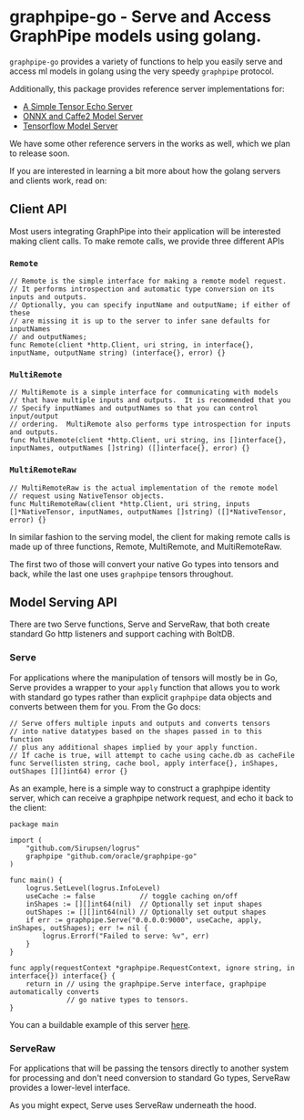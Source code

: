 # graphpipe-go - Serve and Access GraphPipe models using golang.

`graphpipe-go` provides a variety of functions to help you easily serve
and access ml models in golang using the very speedy `graphpipe` protocol.

Additionally, this package provides reference server implementations
for:

* [A Simple Tensor Echo Server](https://github.com/oracle/graphpipe-go/tree/master/cmd/graphpipe-echo)
* [ONNX and Caffe2 Model Server](https://github.com/oracle/graphpipe-go/tree/master/cmd/graphpipe-onnx)
* [Tensorflow Model Server](https://github.com/oracle/graphpipe-go/tree/master/cmd/graphpipe-tf)

We have some other reference servers in the works as well, which we plan to release soon.

If you are interested in learning a bit more about how the golang servers and clients work, read on:

## Client API
Most users integrating GraphPipe into their application will be interested
making client calls.  To make remote calls, we provide three different APIs

### `Remote`

```
// Remote is the simple interface for making a remote model request.
// It performs introspection and automatic type conversion on its inputs and outputs.
// Optionally, you can specify inputName and outputName; if either of these
// are missing it is up to the server to infer sane defaults for inputNames
// and outputNames;
func Remote(client *http.Client, uri string, in interface{}, inputName, outputName string) (interface{}, error) {}
```

### `MultiRemote`

```
// MultiRemote is a simple interface for communicating with models
// that have multiple inputs and outputs.  It is recommended that you
// Specify inputNames and outputNames so that you can control input/output
// ordering.  MultiRemote also performs type introspection for inputs and outputs.
func MultiRemote(client *http.Client, uri string, ins []interface{}, inputNames, outputNames []string) ([]interface{}, error) {}
```

### `MultiRemoteRaw`
```
// MultiRemoteRaw is the actual implementation of the remote model
// request using NativeTensor objects.
func MultiRemoteRaw(client *http.Client, uri string, inputs []*NativeTensor, inputNames, outputNames []string) ([]*NativeTensor, error) {}
```
In similar fashion to the serving model, the client for making remote
calls is made up of three functions, Remote, MultiRemote, and
MultiRemoteRaw.

The first two of those will convert your native Go types into tensors
and back, while the last one uses `graphpipe` tensors throughout.


## Model Serving API

There are two Serve functions, Serve and ServeRaw, that both create
standard Go http listeners and support caching with BoltDB.

### Serve

For applications where the manipulation of tensors will mostly be in
Go, Serve provides a wrapper to your `apply` function that allows
you to work with standard go types rather than explicit `graphpipe`
data objects and converts between them for you. From the Go docs:

```
// Serve offers multiple inputs and outputs and converts tensors
// into native datatypes based on the shapes passed in to this function
// plus any additional shapes implied by your apply function.
// If cache is true, will attempt to cache using cache.db as cacheFile
func Serve(listen string, cache bool, apply interface{}, inShapes, outShapes [][]int64) error {}
```

As an example, here is a simple way to construct a graphpipe identity
 server, which can receive a graphpipe network request, and echo it back
to the client:

```
package main

import (
    "github.com/Sirupsen/logrus"
    graphpipe "github.com/oracle/graphpipe-go"
)

func main() {
    logrus.SetLevel(logrus.InfoLevel)
    useCache := false           // toggle caching on/off
    inShapes := [][]int64(nil)  // Optionally set input shapes
    outShapes := [][]int64(nil) // Optionally set output shapes
    if err := graphpipe.Serve("0.0.0.0:9000", useCache, apply, inShapes, outShapes); err != nil {
        logrus.Errorf("Failed to serve: %v", err)
    }
}

func apply(requestContext *graphpipe.RequestContext, ignore string, in interface{}) interface{} {
    return in // using the graphpipe.Serve interface, graphpipe automatically converts
              // go native types to tensors.
}
```

You can a buildable example of this server [here](https://github.com/oracle/graphpipe-go/tree/master/cmd/graphpipe-echo).

### ServeRaw

For applications that will be passing the tensors directly to another
system for processing and don't need conversion to standard Go types,
ServeRaw provides a lower-level interface.

As you might expect, Serve uses ServeRaw underneath the hood.
